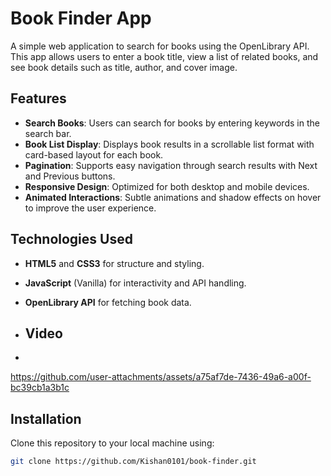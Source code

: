 # Book Finder App

A simple web application to search for books using the OpenLibrary API. This app allows users to enter a book title, view a list of related books, and see book details such as title, author, and cover image.

## Features
- **Search Books**: Users can search for books by entering keywords in the search bar.
- **Book List Display**: Displays book results in a scrollable list format with card-based layout for each book.
- **Pagination**: Supports easy navigation through search results with Next and Previous buttons.
- **Responsive Design**: Optimized for both desktop and mobile devices.
- **Animated Interactions**: Subtle animations and shadow effects on hover to improve the user experience.

## Technologies Used
- **HTML5** and **CSS3** for structure and styling.
- **JavaScript** (Vanilla) for interactivity and API handling.
- **OpenLibrary API** for fetching book data.

- ## Video
- 

https://github.com/user-attachments/assets/a75af7de-7436-49a6-a00f-bc39cb1a3b1c



## Installation
Clone this repository to your local machine using:
```bash
git clone https://github.com/Kishan0101/book-finder.git


